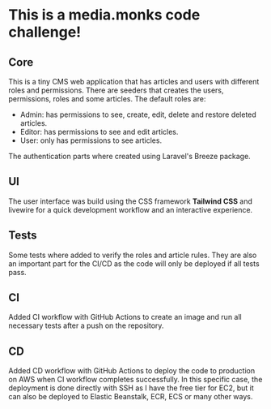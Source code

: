 
# This is a <b>media.monks</b> code challenge! 

## Core 

This is a tiny CMS web application that has articles and users with different roles and permissions. There are seeders that creates the users, permissions, roles and some articles. The default roles are:

- Admin: has permissions to see, create, edit, delete and restore deleted articles.
- Editor: has permissions to see and edit articles.
- User: only has permissions to see articles.

The authentication parts where created using Laravel's Breeze package.

## UI

The user interface was build using the CSS framework <b>Tailwind CSS</b> and livewire for a quick development workflow and an interactive experience.

## Tests 

Some tests where added to verify the roles and article rules. They are also an important part for the CI/CD as the code will only be deployed if all tests pass.

## CI

Added CI workflow with GitHub Actions to create an image and run all necessary tests after a push on the repository.

## CD

Added CD workflow with GitHub Actions to deploy the code to production on AWS when CI workflow completes successfully. In this specific case, the deployment is done directly with SSH as I have the free tier for EC2, but it can also be deployed to Elastic Beanstalk, ECR, ECS or many other ways.

